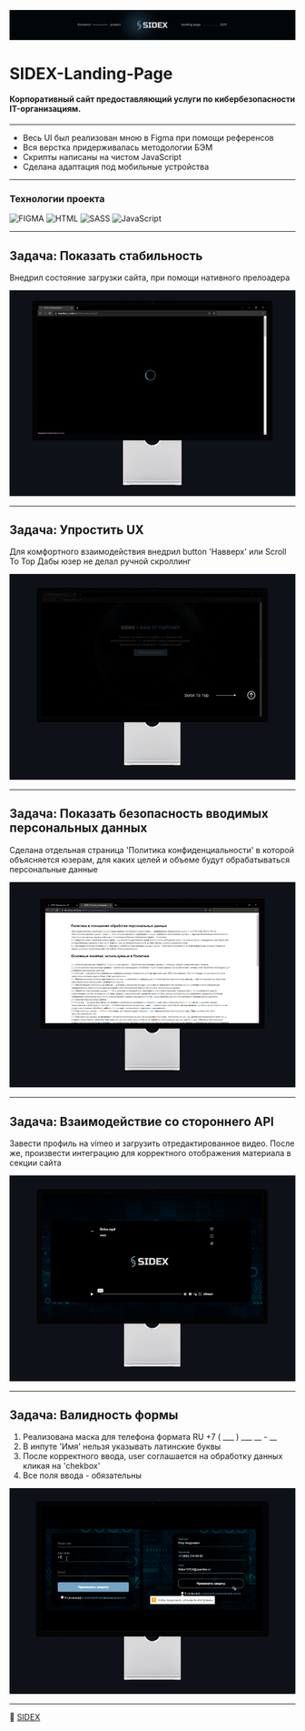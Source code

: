 ![logo](./img/navbar.jpg)
# SIDEX-Landing-Page
#### Корпоративный сайт предоставляющий услуги по кибербезопасности IT-организациям.
____
+ Весь UI был реализован мною в Figma при помощи референсов 
+ Вся верстка придерживалась методологии БЭМ
+ Скрипты написаны на чистом JavaScript
+ Сделана адаптация под мобильные устройства
____
### Технологии проекта
![FIGMA](https://img.shields.io/badge/-FIGMA-090909?style=for-the-badge&logo=FIGMA)
![HTML](https://img.shields.io/badge/-HTML-090909?style=for-the-badge&logo=html5)
![SASS](https://img.shields.io/badge/-SASS-090909?style=for-the-badge&logo=sass)
![JavaScript](https://img.shields.io/badge/-JavaScript-090909?style=for-the-badge&logo=JavaScript)
____
## Задача: Показать стабильность
Внедрил состояние загрузки сайта, при помощи нативного прелоадера

![loading](./img/loading.jpg)
___
## Задача: Упростить UX
Для комфортного взаимодействия внедрил button 'Навверх' или Scroll To Top
Дабы юзер не делал ручной скроллинг

![scroll](./img/scroll.jpg)
___
## Задача: Показать безопасность вводимых персональных данных
Сделана отдельная страница 'Политика конфиденциальности' в которой объясняется юзерам, для каких
целей и объеме будут обрабатываться персональные данные

![confid](./img/confid.jpg)
___
## Задача: Взаимодействие со стороннего API
Завести профиль на vimeo и загрузить отредактированное видео. После же, 
произвести интеграцию для корректного отображения материала в секции сайта

![video](./img/video.jpg)
___
## Задача: Валидность формы
1. Реализована маска для телефона формата RU +7 ( ___ ) ___ __ - __ 
2. В инпуте 'Имя' нельзя указывать латинские буквы
3. После корректного ввода, user соглашается на обработку данных кликая на 'chekbox'
4. Все поля ввода - обязательны

![form](./img/form.jpg)
___

:mag_right: [SIDEX](https://hamelons.github.io/SIDEX-Landing-Page/)
